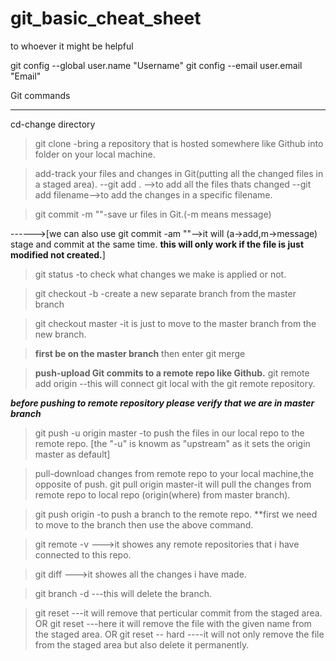 # git_basic_cheat_sheet
to whoever it might be helpful

git config --global user.name "Username"
git config --email user.email "Email"

Git commands
************
cd-change directory

>git clone <repo link>-bring a repository that is hosted somewhere like Github into folder on your local machine.

>add-track your files and changes in Git(putting all the changed files in a staged area).
--git add . -->to add all the files thats changed
--git add filename-->to add the changes in a specific filename.

>git commit -m "<Message>"-save ur files in Git.(-m means message)

------>[we can also use git commit -am "<message>"-->it will (a->add,m->message) stage and commit at the same time.
**this will only work if the file is just modified not created.**]

>git status -to check what changes we make is applied or not.

>git checkout -b <branchname> -create a new separate branch from the master branch

>git checkout master -it is just to move to the master branch from the new branch. 

>**first be on the master branch** then enter
 git merge <branch name>


>****push-upload Git commits to a remote repo like Github.****
>git remote add origin <remote URL from github> --this will connect git local with the git remote repository.

***before pushing to remote repository please verify that we are in master branch*** 
>git push -u origin master -to push the files in our local repo to the remote repo.
	[the "-u" is knowm as "upstream" as it sets the origin master as default]

>pull-download changes from remote repo to your local machine,the opposite of push.
>git pull origin master-it will pull the changes from remote repo to local repo (origin(where) from master branch).

>git push origin <branch name>-to push a branch to the remote repo.
**first we need to move to the branch then use the above command.

>git remote -v --->it showes any remote repositories that i have connected to this repo.

>git diff --->it showes all the changes i have made.

>git branch -d <branch> ---this will delete the branch.

>git reset <hash code>---it will remove that perticular commit from the staged area.
         OR
 git reset <file name>---here it will remove the file with the given name  from the staged area.
          OR
 git reset -- hard <hashcode>----it will not only remove the file from the staged area but also delete it permanently.
